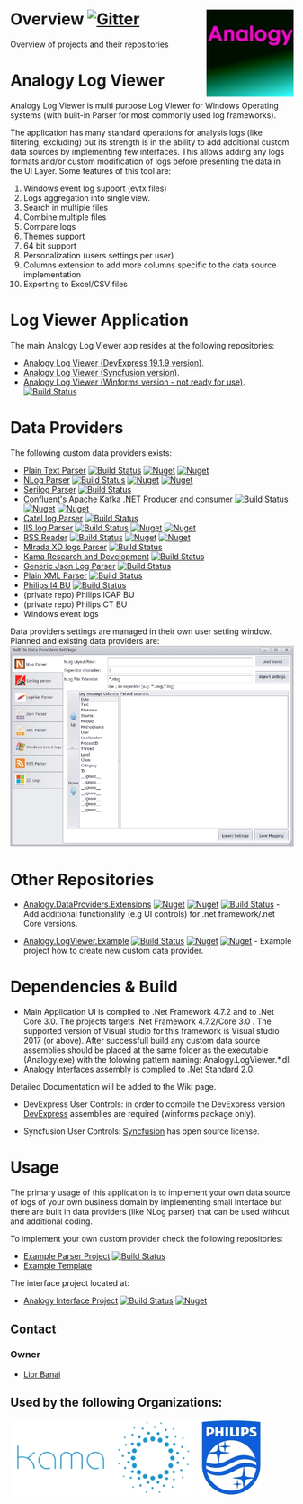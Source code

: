 # Overview     [![Gitter](https://badges.gitter.im/Analogy-LogViewer/community.svg)](https://gitter.im/Analogy-LogViewer/community?utm_source=badge&utm_medium=badge&utm_campaign=pr-badge)  <img src="./Assets/logo128x128.jpg" align="right" width="155px" height="155px">
 Overview of projects and their repositories
 
# Analogy Log Viewer

Analogy Log Viewer is multi purpose Log Viewer for Windows Operating systems (with built-in Parser for most commonly used log frameworks).

The application has many standard operations for analysis logs (like filtering, excluding) but its strength is in the ability to add additional custom data sources by implementing few interfaces.
This allows adding any logs formats and/or custom modification of logs before presenting the data in the UI Layer.
Some features of this tool are:
1.	Windows event log support (evtx files)
2.	Logs aggregation into single view.
3.	Search in multiple files
4.	Combine multiple files
5.	Compare logs 
6.	Themes support
7.	64 bit support
8.	Personalization (users settings per user) 
9.	Columns extension to add more columns specific to the data source implementation
10.	Exporting to Excel/CSV files

# Log Viewer Application
The main Analogy Log Viewer app resides at the following repositories:
- [Analogy Log Viewer (DevExpress 19.1.9 version)](https://github.com/Analogy-LogViewer/Analogy.LogViewer).
- [Analogy Log Viewer (Syncfusion version)](https://github.com/Analogy-LogViewer/Analogy.LogViewer.Syncfusion).
- [Analogy Log Viewer (Winforms version - not ready for use)](https://github.com/Analogy-LogViewer/Analogy.LogViewer.Winforms). [![Build Status](https://dev.azure.com/Analogy-LogViewer/Analogy%20Log%20Viewer/_apis/build/status/Analogy-LogViewer.Analogy.LogViewer.Winforms?branchName=master)](https://dev.azure.com/Analogy-LogViewer/Analogy%20Log%20Viewer/_build/latest?definitionId=10&branchName=master)


# Data Providers
The following  custom data providers exists:
- [Plain Text Parser](https://github.com/Analogy-LogViewer/Analogy.LogViewer.PlainTextParser) [![Build Status](https://dev.azure.com/Analogy-LogViewer/Analogy%20Log%20Viewer/_apis/build/status/Analogy-LogViewer.Analogy.LogViewer.PlainTextParser?branchName=master)](https://dev.azure.com/Analogy-LogViewer/Analogy%20Log%20Viewer/_build/latest?definitionId=17&branchName=master)  [![Nuget](https://img.shields.io/nuget/v/Analogy.LogViewer.PlainTextParser)](https://www.nuget.org/packages/Analogy.LogViewer.PlainTextParser/) [![Nuget](https://img.shields.io/nuget/dt/Analogy.LogViewer.PlainTextParser)](https://www.nuget.org/packages/Analogy.LogViewer.PlainTextParser/)
- [NLog Parser](https://github.com/Analogy-LogViewer/Analogy.LogViewer.NLogProvider) [![Build Status](https://dev.azure.com/Analogy-LogViewer/Analogy%20Log%20Viewer/_apis/build/status/Analogy-LogViewer.Analogy.LogViewer.NLogProvider?branchName=master)](https://dev.azure.com/Analogy-LogViewer/Analogy%20Log%20Viewer/_build/latest?definitionId=3&branchName=master)  [![Nuget](https://img.shields.io/nuget/v/Analogy.LogViewer.NLogProvider)](https://www.nuget.org/packages/Analogy.LogViewer.NLogProvider/) [![Nuget](https://img.shields.io/nuget/dt/Analogy.LogViewer.NLogProvider)](https://www.nuget.org/packages/Analogy.LogViewer.NLogProvider/)
- [Serilog Parser](https://github.com/Analogy-LogViewer/Analogy.LogViewer.Serilog) [![Build Status](https://dev.azure.com/Analogy-LogViewer/Analogy%20Log%20Viewer/_apis/build/status/Analogy-LogViewer.Analogy.LogViewer.Serilog?branchName=master)](https://dev.azure.com/Analogy-LogViewer/Analogy%20Log%20Viewer/_build/latest?definitionId=15&branchName=master)
- [Confluent's Apache Kafka .NET Producer and consumer](https://github.com/Analogy-LogViewer/Analogy.LogViewer.KafkaProvider) [![Build Status](https://dev.azure.com/Analogy-LogViewer/Analogy%20Log%20Viewer/_apis/build/status/Analogy-LogViewer.Analogy.LogViewer.KafkaProvider?branchName=master)](https://dev.azure.com/Analogy-LogViewer/Analogy%20Log%20Viewer/_build/latest?definitionId=5&branchName=master)  [![Nuget](https://img.shields.io/nuget/v/Analogy.LogViewer.KafkaProvider)](https://www.nuget.org/packages/Analogy.LogViewer.KafkaProvider/) [![Nuget](https://img.shields.io/nuget/dt/Analogy.LogViewer.KafkaProvider)](https://www.nuget.org/packages/Analogy.LogViewer.KafkaProvider/)
- [Catel log Parser](https://github.com/Analogy-LogViewer/Analogy.LogViewer.CatelProject) [![Build Status](https://dev.azure.com/Analogy-LogViewer/Analogy%20Log%20Viewer/_apis/build/status/Analogy-LogViewer.Analogy.LogViewer.CatelProject?branchName=master)](https://dev.azure.com/Analogy-LogViewer/Analogy%20Log%20Viewer/_build/latest?definitionId=4&branchName=master)
- [IIS log Parser](https://github.com/Analogy-LogViewer/Analogy.LogViewer.IISLogParser) [![Build Status](https://dev.azure.com/Analogy-LogViewer/Analogy%20Log%20Viewer/_apis/build/status/Analogy-LogViewer.Analogy.LogViewer.IISLogsProvider?branchName=master)](https://dev.azure.com/Analogy-LogViewer/Analogy%20Log%20Viewer/_build/latest?definitionId=6&branchName=master)  [![Nuget](https://img.shields.io/nuget/v/Analogy.LogViewer.IISLogsProvider)](https://www.nuget.org/packages/Analogy.LogViewer.IISLogsProvider/) [![Nuget](https://img.shields.io/nuget/dt/Analogy.LogViewer.IISLogsProvider)](https://www.nuget.org/packages/Analogy.LogViewer.IISLogsProvider/)
- [RSS Reader](https://github.com/Analogy-LogViewer/Analogy.LogViewer.RSSReader) [![Build Status](https://dev.azure.com/Analogy-LogViewer/Analogy%20Log%20Viewer/_apis/build/status/Analogy-LogViewer.Analogy.LogViewer.RSSReader?branchName=master)](https://dev.azure.com/Analogy-LogViewer/Analogy%20Log%20Viewer/_build/latest?definitionId=7&branchName=master)   [![Nuget](https://img.shields.io/nuget/v/Analogy.LogViewer.RSSReader)](https://www.nuget.org/packages/Analogy.LogViewer.RSSReader/) [![Nuget](https://img.shields.io/nuget/dt/Analogy.LogViewer.RSSReader)](https://www.nuget.org/packages/Analogy.LogViewer.RSSReader/)
- [MIrada XD logs Parser](https://github.com/Analogy-LogViewer/Analogy.LogViewer.MiradaXD) [![Build Status](https://dev.azure.com/Analogy-LogViewer/Analogy%20Log%20Viewer/_apis/build/status/Analogy-LogViewer.Analogy.LogViewer.MiradaXD?branchName=master)](https://dev.azure.com/Analogy-LogViewer/Analogy%20Log%20Viewer/_build/latest?definitionId=8&branchName=master)
- [Kama Research and Development](https://github.com/Analogy-LogViewer/Analogy.LogViewer.KamaResearch) [![Build Status](https://dev.azure.com/Analogy-LogViewer/Analogy%20Log%20Viewer/_apis/build/status/Analogy-LogViewer.Analogy.LogViewer.KamaResearch?branchName=master)](https://dev.azure.com/Analogy-LogViewer/Analogy%20Log%20Viewer/_build/latest?definitionId=11&branchName=master)
- [Generic Json Log Parser](https://github.com/Analogy-LogViewer/Analogy.LogViewer.JsonParser) [![Build Status](https://dev.azure.com/Analogy-LogViewer/Analogy%20Log%20Viewer/_apis/build/status/Analogy-LogViewer.Analogy.LogViewer.JsonParser?branchName=master)](https://dev.azure.com/Analogy-LogViewer/Analogy%20Log%20Viewer/_build/latest?definitionId=12&branchName=master)
- [Plain XML Parser](https://github.com/Analogy-LogViewer/Analogy.LogViewer.XMLFileProvider) [![Build Status](https://dev.azure.com/Analogy-LogViewer/Analogy%20Log%20Viewer/_apis/build/status/Analogy-LogViewer.Analogy.LogViewer.XMLLogParser?branchName=master)](https://dev.azure.com/Analogy-LogViewer/Analogy%20Log%20Viewer/_build/latest?definitionId=18&branchName=master)
- [Philips I4 BU](https://github.com/Analogy-LogViewer/Analogy.LogViewer.Philips.I4) [![Build Status](https://dev.azure.com/Analogy-LogViewer/Analogy%20Log%20Viewer/_apis/build/status/Analogy-LogViewer.Analogy.LogViewer.Philips.I4?branchName=master)](https://dev.azure.com/Analogy-LogViewer/Analogy%20Log%20Viewer/_build/latest?definitionId=16&branchName=master)
- (private repo) Philips ICAP BU
- (private repo) Philips CT BU
- Windows event logs

Data providers settings are managed in their own user setting window. Planned and existing data providers are:
![Data Providers settings screen](Assets/AnalogyDataProviders.jpg)

# Other Repositories

- [Analogy.DataProviders.Extensions](https://github.com/Analogy-LogViewer/Analogy.DataProviders.Extensions)  [![Nuget](https://img.shields.io/nuget/v/Analogy.DataProviders.Extensions)](https://www.nuget.org/packages/Analogy.DataProviders.Extensions/)  [![Nuget](https://img.shields.io/nuget/dt/Analogy.DataProviders.Extensions)](https://www.nuget.org/packages/Analogy.DataProviders.Extensions/)  [![Build Status](https://dev.azure.com/Analogy-LogViewer/Analogy%20Log%20Viewer/_apis/build/status/Analogy-LogViewer.Analogy.DataProviders.Extensions?branchName=master)](https://dev.azure.com/Analogy-LogViewer/Analogy%20Log%20Viewer/_build/latest?definitionId=9&branchName=master) - Add additional functionality (e.g UI controls) for .net framework/.net Core versions.

- [Analogy.LogViewer.Example](https://github.com/Analogy-LogViewer/Analogy.LogViewer.Example) [![Build Status](https://dev.azure.com/Analogy-LogViewer/Analogy%20Log%20Viewer/_apis/build/status/Analogy-LogViewer.Analogy.LogViewer.Example?branchName=master)](https://dev.azure.com/Analogy-LogViewer/Analogy%20Log%20Viewer/_build/latest?definitionId=14&branchName=master) [![Nuget](https://img.shields.io/nuget/v/Analogy.LogViewer.Example)](https://www.nuget.org/packages/Analogy.LogViewer.Example/) [![Nuget](https://img.shields.io/nuget/dt/Analogy.LogViewer.Example)](https://www.nuget.org/packages/Analogy.LogViewer.Example/) - Example project how to create new custom data provider.
# Dependencies & Build
- Main Application UI is complied to .Net Framework 4.7.2 and to .Net Core 3.0.
The projects targets .Net Framework 4.7.2/Core 3.0 . The supported version of Visual studio for this framework is Visual studio 2017 (or above).
After successfull build any custom data source assemblies should be placed at the same folder as the executable (Analogy.exe) with the folowing pattern naming: Analogy.LogViewer.*.dll
- Analogy Interfaces assembly is complied to .Net Standard 2.0.

Detailed Documentation will be added to the Wiki page.

- DevExpress User Controls:
in order to compile the DevExpress version  [DevExpress](https://www.devexpress.com/) assemblies are required (winforms package only).

- Syncfusion User Controls:
[Syncfusion](https://www.syncfusion.com/) has open source license.

# Usage

The primary usage of this application is to implement your own data source of logs of your own business domain by implementing small Interface but there are built in data providers (like NLog parser) that can be used without and additional coding.

To implement your own custom provider check the following repositories:
- [Example Parser Project](https://github.com/Analogy-LogViewer/Analogy.LogViewer.Example) [![Build Status](https://dev.azure.com/Analogy-LogViewer/Analogy%20Log%20Viewer/_apis/build/status/Analogy-LogViewer.Analogy.LogViewer.Example?branchName=master)](https://dev.azure.com/Analogy-LogViewer/Analogy%20Log%20Viewer/_build/latest?definitionId=14&branchName=master)
- [Example Template](https://github.com/Analogy-LogViewer/Analogy.LogViewer.Template)

The interface project located at:

- [Analogy Interface Project](https://github.com/Analogy-LogViewer/Analogy.Interfaces)
[![Build Status](https://dev.azure.com/Analogy-LogViewer/Analogy%20Log%20Viewer/_apis/build/status/Analogy-LogViewer.Analogy.Interfaces?branchName=master)](https://dev.azure.com/Analogy-LogViewer/Analogy%20Log%20Viewer/_build/latest?definitionId=2&branchName=master) [![Nuget](https://img.shields.io/nuget/dt/Analogy.LogViewer.Interfaces)](https://www.nuget.org/packages/Analogy.LogViewer.Interfaces/) 
<a name="contact"></a>
## Contact

### Owner
- [Lior Banai](mailto:liorbanai@gmail.com)

## Used by the following Organizations:

[<img src="./Assets/Kama.jpg">](https://www.linkedin.com/company/kama-research-ltd/about/)
[<img src="./Assets/PhilipsShield.jpg">](https://www.philips.com/global)
